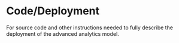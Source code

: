 # Code/Deployment

For source code and other instructions needed to fully describe the deployment of the advanced analytics model. 
